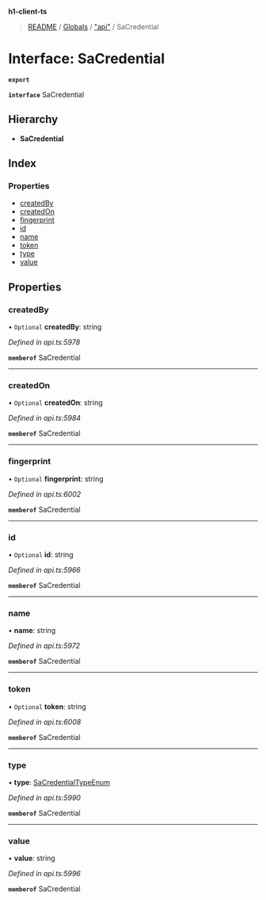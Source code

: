 **h1-client-ts**

> [README](../README.md) / [Globals](../globals.md) / ["api"](../modules/_api_.md) / SaCredential

# Interface: SaCredential

**`export`** 

**`interface`** SaCredential

## Hierarchy

* **SaCredential**

## Index

### Properties

* [createdBy](_api_.sacredential.md#createdby)
* [createdOn](_api_.sacredential.md#createdon)
* [fingerprint](_api_.sacredential.md#fingerprint)
* [id](_api_.sacredential.md#id)
* [name](_api_.sacredential.md#name)
* [token](_api_.sacredential.md#token)
* [type](_api_.sacredential.md#type)
* [value](_api_.sacredential.md#value)

## Properties

### createdBy

• `Optional` **createdBy**: string

*Defined in api.ts:5978*

**`memberof`** SaCredential

___

### createdOn

• `Optional` **createdOn**: string

*Defined in api.ts:5984*

**`memberof`** SaCredential

___

### fingerprint

• `Optional` **fingerprint**: string

*Defined in api.ts:6002*

**`memberof`** SaCredential

___

### id

• `Optional` **id**: string

*Defined in api.ts:5966*

**`memberof`** SaCredential

___

### name

•  **name**: string

*Defined in api.ts:5972*

**`memberof`** SaCredential

___

### token

• `Optional` **token**: string

*Defined in api.ts:6008*

**`memberof`** SaCredential

___

### type

•  **type**: [SaCredentialTypeEnum](../enums/_api_.sacredentialtypeenum.md)

*Defined in api.ts:5990*

**`memberof`** SaCredential

___

### value

•  **value**: string

*Defined in api.ts:5996*

**`memberof`** SaCredential

